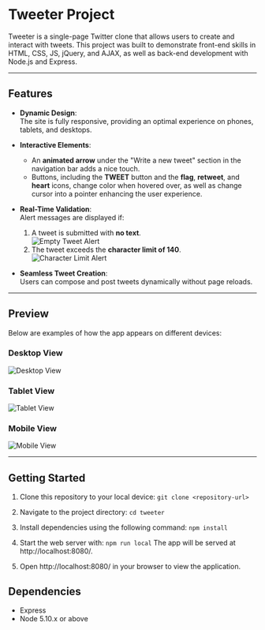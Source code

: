 # Tweeter Project

Tweeter is a single-page Twitter clone that allows users to create and interact with tweets. This project was built to demonstrate front-end skills in HTML, CSS, JS, jQuery, and AJAX, as well as back-end development with Node.js and Express.

---

## Features

- **Dynamic Design**:  
  The site is fully responsive, providing an optimal experience on phones, tablets, and desktops.

- **Interactive Elements**:  
  - An **animated arrow** under the "Write a new tweet" section in the navigation bar adds a nice touch.  
  - Buttons, including the **TWEET** button and the **flag**, **retweet**, and **heart** icons, change color when hovered over, as well as change cursor into a pointer enhancing the user experience.

- **Real-Time Validation**:  
  Alert messages are displayed if:  
  1. A tweet is submitted with **no text**.  
     ![Empty Tweet Alert](https://github.com/SilentYell/Tweeter/blob/master/public/images/tweeter-error-empty.jpeg?raw=true)  
  2. The tweet exceeds the **character limit of 140**.  
     ![Character Limit Alert](https://github.com/SilentYell/Tweeter/blob/master/public/images/tweeter-error-too-many-characters.jpeg?raw=true) 

- **Seamless Tweet Creation**:  
  Users can compose and post tweets dynamically without page reloads.

---

## Preview

Below are examples of how the app appears on different devices:

### Desktop View
![Desktop View](https://github.com/SilentYell/Tweeter/blob/master/public/images/tweeter-desktop.jpeg?raw=true)

### Tablet View
![Tablet View](https://github.com/SilentYell/Tweeter/blob/master/public/images/tweeter-tablet.jpeg?raw=true)

### Mobile View
![Mobile View](https://github.com/SilentYell/Tweeter/blob/master/public/images/tweeter-phone.jpeg?raw=true)

---

## Getting Started

1. Clone this repository to your local device:
  `git clone <repository-url>`

2. Navigate to the project directory:
  `cd tweeter`

3. Install dependencies using the following command:
  `npm install`

4. Start the web server with:
  `npm run local`
  The app will be served at http://localhost:8080/.

5. Open http://localhost:8080/ in your browser to view the application.

## Dependencies

- Express
- Node 5.10.x or above